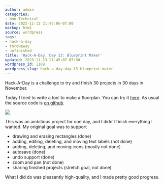 ```yaml
---
author: admin
categories:
- Non-Technical
date: 2023-11-13 21:45:06-07:00
markup: html
source: wordpress
tags:
- hack-a-day
- throwaway
- unfinished
title: 'Hack-A-Day, Day 13: Blueprint Maker'
updated: 2023-11-13 21:45:07-07:00
wordpress_id: 1189
wordpress_slug: hack-a-day-day-13-blueprint-maker
---
```

Hack-A-Day is a challenge to try and finish 30 projects in 30 days in November.

Today I tried to write a tool to make a floorplan. You can try it [here](https://za3k.github.io/ha3k-13-blueprint/). As usual the source code is [on github](https://github.com/za3k/ha3k-13-blueprint).

[![](https://blog.za3k.com/wp-content/uploads/2023/11/screenshot-3.png)](https://za3k.github.io/ha3k-13-blueprint/)

This was an ambitious project for one day, and I didn’t finish everything I wanted. My original goal was to support

-   drawing and erasing rectangles (done)
-   adding, editing, deleting, and moving text labels (not done)
-   adding, deleting, and moving icons (mostly not done)
-   autosave (done)
-   undo support (done)
-   zoom and pan (not done)
-   sharing finished projects (stretch goal, not done)

What I did do was pleasantly high-quality, and I made pretty good progress.

